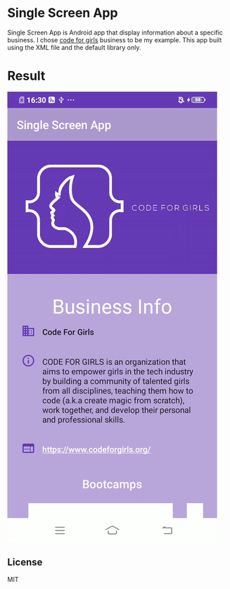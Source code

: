 # Single Screen App

Single Screen App is Android app that display information about a specific business. I chose [code for girls](https://www.codeforgirls.org/) business to be my example. This app built using the XML file and the default library only.

# Result
![](screenshot.gif)


License
---

MIT


